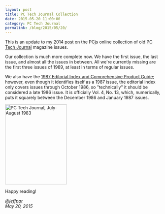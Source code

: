 ```yaml
---
layout: post
title: PC Tech Journal Collection
date: 2015-05-20 11:00:00
category: PC Tech Journal
permalink: /blog/2015/05/20/
---
```


This is an update to my 2014 [post](/blog/2014/08/01/) on the PCjs online collection of old
[PC Tech Journal](/pubs/pc/magazines/pctj/) magazine issues.
 
Our collection is much more complete now.  We have the first issue, the last issue, and almost all the issues
in between.  All we're currently missing are the first three issues of 1989, at least in terms of regular issues.

We also have the [1987 Editorial Index and Comprehensive Product Guide](/pubs/pc/magazines/pctj/PCTJ-1987-00/);
however, even though it identifies itself as a 1987 issue, the editorial index only covers issues through
October 1986, so "technically" it should be considered a late 1986 issue.  It is officially Vol. 4, No. 13, which,
numerically, puts it squarely between the December 1986 and January 1987 issues.

[<img src="https://s3-us-west-2.amazonaws.com/archive.pcjs.org/pubs/pc/magazines/pctj/PCTJ-1983-07/thumbs/PCTJ-1983-07 1.jpeg" width="200" height="260" alt="PC Tech Journal, July-August 1983"/>](/pubs/pc/magazines/pctj/)

Happy reading!

*[@jeffpar](http://twitter.com/jeffpar)*  
*May 20, 2015*
